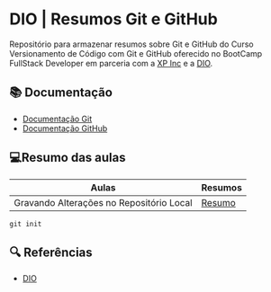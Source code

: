 
# DIO | Resumos Git e GitHub

Repositório para armazenar resumos sobre Git e GitHub do Curso Versionamento de Código com Git e GitHub oferecido no BootCamp FullStack Developer em parceria com a [XP Inc](https://www.xpinc.com/) e a [DIO](https://web.dio.me/home).

## 📚 Documentação 
- [Documentação Git](https://git.scm.com/doc)
- [Documentação GitHub](https://docs.github.com/)

## 💻Resumo das aulas

| Aulas | Resumos |
|-------|---------|
|Gravando Alterações no Repositório Local | [Resumo](https://docs.google.com/document/d/1PoVjrNeuDtgQAOVE19lT4u8SYXj0U8dC2h5t9JhVnRY/edit?usp=sharing) |

```
git init
```
## 🔍 Referências
- [DIO](https://web.dio.me/home)
